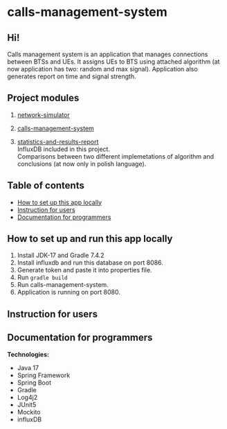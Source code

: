 # calls-management-system

## Hi!
Calls management system is an application that manages connections between BTSs and UEs. It assigns UEs to BTS using attached algorithm (at now application has two: random and max signal). Application also generates report on time and signal strength.

## Project modules

1. [network-simulator](https://github.com/PiotrStoklosa/network-simulator)

2. [calls-management-system](https://github.com/PiotrStoklosa/calls-management-system)

3. [statistics-and-results-report](https://hackmd.io/@yTKMIFmVQSuLpuxpJ1_ppQ/HJhTCzpF9) <br>
  InfluxDB included in this project.<br>
  Comparisons between two different implemetations of algorithm and conclusions (at now only in polish language).<br>



## Table of contents
* [How to set up this app locally](#How-to-set-up-and-run-this-app-locally)
* [Instruction for users](#Instruction-for-users)
* [Documentation for programmers](#Documentation-for-programmers)

## How to set up and run this app locally
1. Install JDK-17 and Gradle 7.4.2 
2. Install influxdb and run this database on port 8086.
3. Generate token and paste it into properties file.
4. Run ```gradle build```
5. Run calls-management-system.
6. Application is running on port 8080.

## Instruction for users

## Documentation for programmers

**Technologies:**
- Java 17
- Spring Framework
- Spring Boot
- Gradle
- Log4j2
- JUnit5
- Mockito
- influxDB
